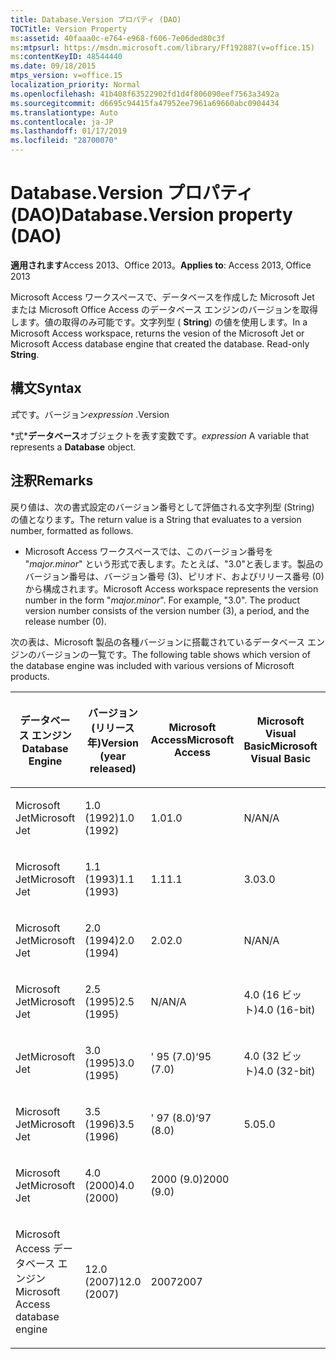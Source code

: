 ```yaml
---
title: Database.Version プロパティ (DAO)
TOCTitle: Version Property
ms:assetid: 40faaa0c-e764-e968-f606-7e06ded80c3f
ms:mtpsurl: https://msdn.microsoft.com/library/Ff192887(v=office.15)
ms:contentKeyID: 48544440
ms.date: 09/18/2015
mtps_version: v=office.15
localization_priority: Normal
ms.openlocfilehash: 41b408f63522902fd1d4f806090eef7563a3492a
ms.sourcegitcommit: d6695c94415fa47952ee7961a69660abc0904434
ms.translationtype: Auto
ms.contentlocale: ja-JP
ms.lasthandoff: 01/17/2019
ms.locfileid: "28700070"
---
```

# <a name="databaseversion-property-dao"></a><span data-ttu-id="46221-102">Database.Version プロパティ (DAO)</span><span class="sxs-lookup"><span data-stu-id="46221-102">Database.Version property (DAO)</span></span>

<span data-ttu-id="46221-103">**適用されます**Access 2013、Office 2013。</span><span class="sxs-lookup"><span data-stu-id="46221-103">**Applies to**: Access 2013, Office 2013</span></span>

<span data-ttu-id="46221-p101">Microsoft Access ワークスペースで、データベースを作成した Microsoft Jet または Microsoft Office Access のデータベース エンジンのバージョンを取得します。値の取得のみ可能です。文字列型 ( **String**) の値を使用します。</span><span class="sxs-lookup"><span data-stu-id="46221-p101">In a Microsoft Access workspace, returns the vesion of the Microsoft Jet or Microsoft Access database engine that created the database. Read-only **String**.</span></span>

## <a name="syntax"></a><span data-ttu-id="46221-106">構文</span><span class="sxs-lookup"><span data-stu-id="46221-106">Syntax</span></span>

<span data-ttu-id="46221-107">*式*です。バージョン</span><span class="sxs-lookup"><span data-stu-id="46221-107">*expression* .Version</span></span>

<span data-ttu-id="46221-108">\*式\***データベース**オブジェクトを表す変数です。</span><span class="sxs-lookup"><span data-stu-id="46221-108">*expression* A variable that represents a **Database** object.</span></span>

## <a name="remarks"></a><span data-ttu-id="46221-109">注釈</span><span class="sxs-lookup"><span data-stu-id="46221-109">Remarks</span></span>

<span data-ttu-id="46221-110">戻り値は、次の書式設定のバージョン番号として評価される文字列型 (String) の値となります。</span><span class="sxs-lookup"><span data-stu-id="46221-110">The return value is a String that evaluates to a version number, formatted as follows.</span></span>

- <span data-ttu-id="46221-p102">Microsoft Access ワークスペースでは、このバージョン番号を "*major.minor*" という形式で表します。たとえば、"3.0"と表します。製品のバージョン番号は、バージョン番号 (3)、ピリオド、およびリリース番号 (0) から構成されます。</span><span class="sxs-lookup"><span data-stu-id="46221-p102">Microsoft Access workspace represents the version number in the form "*major.minor*". For example, "3.0". The product version number consists of the version number (3), a period, and the release number (0).</span></span>

<span data-ttu-id="46221-114">次の表は、Microsoft 製品の各種バージョンに搭載されているデータベース エンジンのバージョンの一覧です。</span><span class="sxs-lookup"><span data-stu-id="46221-114">The following table shows which version of the database engine was included with various versions of Microsoft products.</span></span>

<table style="width:100%;">
<colgroup>
<col style="width: 16%" />
<col style="width: 16%" />
<col style="width: 16%" />
<col style="width: 16%" />
<col style="width: 16%" />
<col style="width: 16%" />
</colgroup>
<thead>
<tr class="header">
<th><p><span data-ttu-id="46221-115">データベース エンジン</span><span class="sxs-lookup"><span data-stu-id="46221-115">Database Engine</span></span></p></th>
<th><p><span data-ttu-id="46221-116">バージョン (リリース年)</span><span class="sxs-lookup"><span data-stu-id="46221-116">Version (year released)</span></span></p></th>
<th><p><span data-ttu-id="46221-117">Microsoft Access</span><span class="sxs-lookup"><span data-stu-id="46221-117">Microsoft Access</span></span></p></th>
<th><p><span data-ttu-id="46221-118">Microsoft Visual Basic</span><span class="sxs-lookup"><span data-stu-id="46221-118">Microsoft Visual Basic</span></span></p></th>
<th><p><span data-ttu-id="46221-119">Excel</span><span class="sxs-lookup"><span data-stu-id="46221-119">Microsoft Excel</span></span></p></th>
<th><p><span data-ttu-id="46221-120">Microsoft Visual C++</span><span class="sxs-lookup"><span data-stu-id="46221-120">Microsoft Visual C++</span></span></p></th>
</tr>
</thead>
<tbody>
<tr class="odd">
<td><p><span data-ttu-id="46221-121">Microsoft Jet</span><span class="sxs-lookup"><span data-stu-id="46221-121">Microsoft Jet</span></span></p></td>
<td><p><span data-ttu-id="46221-122">1.0 (1992)</span><span class="sxs-lookup"><span data-stu-id="46221-122">1.0 (1992)</span></span></p></td>
<td><p><span data-ttu-id="46221-123">1.0</span><span class="sxs-lookup"><span data-stu-id="46221-123">1.0</span></span></p></td>
<td><p><span data-ttu-id="46221-124">N/A</span><span class="sxs-lookup"><span data-stu-id="46221-124">N/A</span></span></p></td>
<td><p><span data-ttu-id="46221-125">該当なし</span><span class="sxs-lookup"><span data-stu-id="46221-125">N/A</span></span></p></td>
<td><p><span data-ttu-id="46221-126">N/A</span><span class="sxs-lookup"><span data-stu-id="46221-126">N/A</span></span></p></td>
</tr>
<tr class="even">
<td><p><span data-ttu-id="46221-127">Microsoft Jet</span><span class="sxs-lookup"><span data-stu-id="46221-127">Microsoft Jet</span></span></p></td>
<td><p><span data-ttu-id="46221-128">1.1 (1993)</span><span class="sxs-lookup"><span data-stu-id="46221-128">1.1 (1993)</span></span></p></td>
<td><p><span data-ttu-id="46221-129">1.1</span><span class="sxs-lookup"><span data-stu-id="46221-129">1.1</span></span></p></td>
<td><p><span data-ttu-id="46221-130">3.0</span><span class="sxs-lookup"><span data-stu-id="46221-130">3.0</span></span></p></td>
<td><p><span data-ttu-id="46221-131">N/A</span><span class="sxs-lookup"><span data-stu-id="46221-131">N/A</span></span></p></td>
<td><p><span data-ttu-id="46221-132">N/A</span><span class="sxs-lookup"><span data-stu-id="46221-132">N/A</span></span></p></td>
</tr>
<tr class="odd">
<td><p><span data-ttu-id="46221-133">Microsoft Jet</span><span class="sxs-lookup"><span data-stu-id="46221-133">Microsoft Jet</span></span></p></td>
<td><p><span data-ttu-id="46221-134">2.0 (1994)</span><span class="sxs-lookup"><span data-stu-id="46221-134">2.0 (1994)</span></span></p></td>
<td><p><span data-ttu-id="46221-135">2.0</span><span class="sxs-lookup"><span data-stu-id="46221-135">2.0</span></span></p></td>
<td><p><span data-ttu-id="46221-136">N/A</span><span class="sxs-lookup"><span data-stu-id="46221-136">N/A</span></span></p></td>
<td><p><span data-ttu-id="46221-137">該当なし</span><span class="sxs-lookup"><span data-stu-id="46221-137">N/A</span></span></p></td>
<td><p><span data-ttu-id="46221-138">N/A</span><span class="sxs-lookup"><span data-stu-id="46221-138">N/A</span></span></p></td>
</tr>
<tr class="even">
<td><p><span data-ttu-id="46221-139">Microsoft Jet</span><span class="sxs-lookup"><span data-stu-id="46221-139">Microsoft Jet</span></span></p></td>
<td><p><span data-ttu-id="46221-140">2.5 (1995)</span><span class="sxs-lookup"><span data-stu-id="46221-140">2.5 (1995)</span></span></p></td>
<td><p><span data-ttu-id="46221-141">N/A</span><span class="sxs-lookup"><span data-stu-id="46221-141">N/A</span></span></p></td>
<td><p><span data-ttu-id="46221-142">4.0 (16 ビット)</span><span class="sxs-lookup"><span data-stu-id="46221-142">4.0 (16-bit)</span></span></p></td>
<td><p><span data-ttu-id="46221-143">N/A</span><span class="sxs-lookup"><span data-stu-id="46221-143">N/A</span></span></p></td>
<td><p><span data-ttu-id="46221-144">N/A</span><span class="sxs-lookup"><span data-stu-id="46221-144">N/A</span></span></p></td>
</tr>
<tr class="odd">
<td><p><span data-ttu-id="46221-145">Jet</span><span class="sxs-lookup"><span data-stu-id="46221-145">Microsoft Jet</span></span></p></td>
<td><p><span data-ttu-id="46221-146">3.0 (1995)</span><span class="sxs-lookup"><span data-stu-id="46221-146">3.0 (1995)</span></span></p></td>
<td><p><span data-ttu-id="46221-147">' 95 (7.0)</span><span class="sxs-lookup"><span data-stu-id="46221-147">‘95 (7.0)</span></span></p></td>
<td><p><span data-ttu-id="46221-148">4.0 (32 ビット)</span><span class="sxs-lookup"><span data-stu-id="46221-148">4.0 (32-bit)</span></span></p></td>
<td><p><span data-ttu-id="46221-149">' 95 (7.0)</span><span class="sxs-lookup"><span data-stu-id="46221-149">‘95 (7.0)</span></span></p></td>
<td><p><span data-ttu-id="46221-150">4.x</span><span class="sxs-lookup"><span data-stu-id="46221-150">4.x</span></span></p></td>
</tr>
<tr class="even">
<td><p><span data-ttu-id="46221-151">Microsoft Jet</span><span class="sxs-lookup"><span data-stu-id="46221-151">Microsoft Jet</span></span></p></td>
<td><p><span data-ttu-id="46221-152">3.5 (1996)</span><span class="sxs-lookup"><span data-stu-id="46221-152">3.5 (1996)</span></span></p></td>
<td><p><span data-ttu-id="46221-153">' 97 (8.0)</span><span class="sxs-lookup"><span data-stu-id="46221-153">‘97 (8.0)</span></span></p></td>
<td><p><span data-ttu-id="46221-154">5.0</span><span class="sxs-lookup"><span data-stu-id="46221-154">5.0</span></span></p></td>
<td><p><span data-ttu-id="46221-155">' 97 (8.0)</span><span class="sxs-lookup"><span data-stu-id="46221-155">‘97 (8.0)</span></span></p></td>
<td><p><span data-ttu-id="46221-156">5.0</span><span class="sxs-lookup"><span data-stu-id="46221-156">5.0</span></span></p></td>
</tr>
<tr class="odd">
<td><p><span data-ttu-id="46221-157">Microsoft Jet</span><span class="sxs-lookup"><span data-stu-id="46221-157">Microsoft Jet</span></span></p></td>
<td><p><span data-ttu-id="46221-158">4.0 (2000)</span><span class="sxs-lookup"><span data-stu-id="46221-158">4.0 (2000)</span></span></p></td>
<td><p><span data-ttu-id="46221-159">2000 (9.0)</span><span class="sxs-lookup"><span data-stu-id="46221-159">2000 (9.0)</span></span></p></td>
<td><p></p></td>
<td><p><span data-ttu-id="46221-160">2000 (9.0)</span><span class="sxs-lookup"><span data-stu-id="46221-160">2000 (9.0)</span></span></p></td>
<td><p></p></td>
</tr>
<tr class="even">
<td><p><span data-ttu-id="46221-161">Microsoft Access データベース エンジン</span><span class="sxs-lookup"><span data-stu-id="46221-161">Microsoft Access database engine</span></span></p></td>
<td><p><span data-ttu-id="46221-162">12.0 (2007)</span><span class="sxs-lookup"><span data-stu-id="46221-162">12.0 (2007)</span></span></p></td>
<td><p><span data-ttu-id="46221-163">2007</span><span class="sxs-lookup"><span data-stu-id="46221-163">2007</span></span></p></td>
<td><p></p></td>
<td><p></p></td>
<td><p></p></td>
</tr>
</tbody>
</table>

